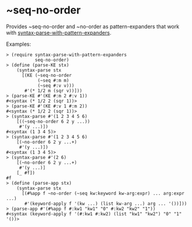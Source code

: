 ~seq-no-order
============

Provides ~seq-no-order and ~no-order as pattern-expanders that work with
[syntax-parse-with-pattern-expanders](https://github.com/AlexKnauth/syntax-parse-with-pattern-expanders).

Examples:
```racket
> (require syntax-parse-with-pattern-expanders
           seq-no-order)
> (define (parse-KE stx)
    (syntax-parse stx
      [(KE (~seq-no-order
            (~seq #:m m)
            (~seq #:v v)))
       #'(* 1/2 m (sqr v))]))
> (parse-KE #'(KE #:m 2 #:v 1))
#<syntax (* 1/2 2 (sqr 1))>
> (parse-KE #'(KE #:v 1 #:m 2))
#<syntax (* 1/2 2 (sqr 1))>
> (syntax-parse #'(1 2 3 4 5 6)
    [((~seq-no-order 6 2 y ...))
     #'(y ...)])
#<syntax (1 3 4 5)>
> (syntax-parse #'(1 2 3 4 5 6)
    [(~no-order 6 2 y ...+)
     #'(y ...)])
#<syntax (1 3 4 5)>
> (syntax-parse #'(2 6)
    [(~no-order 6 2 y ...+)
     #'(y ...)]
    [_ #f])
#f
> (define (parse-app stx)
    (syntax-parse stx
      [(#%app f ~no-order (~seq kw:keyword kw-arg:expr) ... arg:expr ...)
       #'(keyword-apply f '(kw ...) (list kw-arg ...) arg ... '())]))
> (parse-app #'(#%app f #:kw1 "kw1" "0" #:kw2 "kw2" "1"))
#<syntax (keyword-apply f '(#:kw1 #:kw2) (list "kw1" "kw2") "0" "1" '())>
```
